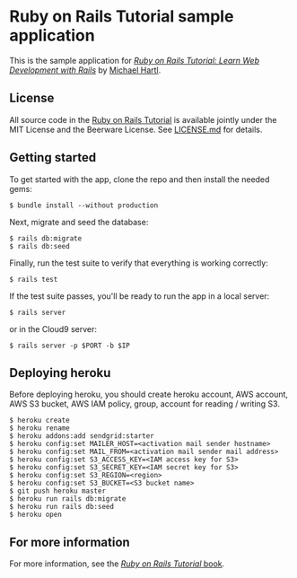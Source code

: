 # Ruby on Rails Tutorial sample application

This is the sample application for
[*Ruby on Rails Tutorial:
Learn Web Development with Rails*](http://www.railstutorial.org/)
by [Michael Hartl](http://www.michaelhartl.com/).

## License

All source code in the [Ruby on Rails Tutorial](http://railstutorial.org/)
is available jointly under the MIT License and the Beerware License. See
[LICENSE.md](LICENSE.md) for details.

## Getting started

To get started with the app, clone the repo and then install the needed gems:

```
$ bundle install --without production
```

Next, migrate and seed the database:

```
$ rails db:migrate
$ rails db:seed
```

Finally, run the test suite to verify that everything is working correctly:

```
$ rails test
```

If the test suite passes, you'll be ready to run the app in a local server:

```
$ rails server
```

or in the Cloud9 server:

```
$ rails server -p $PORT -b $IP
```

## Deploying heroku

Before deploying heroku, you should create heroku account, AWS account, AWS S3 bucket, AWS IAM policy, group, account for reading / writing S3.

```
$ heroku create
$ heroku rename
$ heroku addons:add sendgrid:starter
$ heroku config:set MAILER_HOST=<activation mail sender hostname>
$ heroku config:set MAIL_FROM=<activation mail sender mail address>
$ heroku config:set S3_ACCESS_KEY=<IAM access key for S3>
$ heroku config:set S3_SECRET_KEY=<IAM secret key for S3>
$ heroku config:set S3_REGION=<region>
$ heroku config:set S3_BUCKET=<S3 bucket name>
$ git push heroku master
$ heroku run rails db:migrate
$ heroku run rails db:seed
$ heroku open
```

## For more information

For more information, see the
[*Ruby on Rails Tutorial* book](http://www.railstutorial.org/book).
